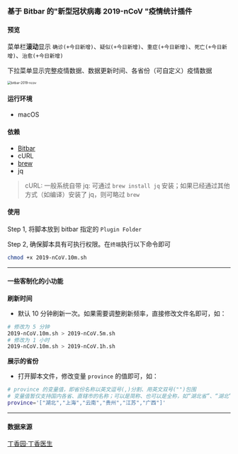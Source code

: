 ### 基于 Bitbar 的"新型冠状病毒 2019-nCoV "疫情统计插件

#### 预览
菜单栏**滚动**显示 `确诊(+今日新增)`、`疑似(+今日新增)`、`重症(+今日新增)`、`死亡(+今日新增)`、`治愈(+今日新增)`

下拉菜单显示完整疫情数据、数据更新时间、各省份（可自定义）疫情数据

<img src="img/bitbar-2019-ncov.png" alt="bitbar-2019-ncov" style="zoom:50%;" />

#### 运行环境
- macOS

#### 依赖
- [Bitbar](https://getbitbar.com/)
- cURL
- [brew](https://brew.sh/)
- jq
> cURL: 一般系统自带
> jq: 可通过  `brew install jq` 安装；如果已经通过其他方式（如编译）安装了 jq，则可略过 `brew`

#### 使用
Step 1, 将脚本放到 bitbar 指定的 `Plugin Folder`

Step 2, 确保脚本具有可执行权限。在`终端`执行以下命令即可

```bash
chmod +x 2019-nCoV.10m.sh
```

---

#### 一些客制化的小功能
**刷新时间**
- 默认 10 分钟刷新一次。如果需要调整刷新频率，直接修改文件名即可，如：
```bash
# 修改为 5 分钟
2019-nCoV.10m.sh > 2019-nCoV.5m.sh
# 修改为 1 小时
2019-nCoV.10m.sh > 2019-nCoV.1h.sh
```

**展示的省份**

- 打开脚本文件，修改变量 `province` 的值即可，如：
```bash
# province 的变量值，即省份名称以英文逗号(,)分割、用英文双号("")包围
# 变量值暂仅支持国内各省、直辖市的名称；可以是简称、也可以是全称，如“湖北省”、“湖北”返回的结果均一致
province='["湖北","上海","云南","贵州","江苏","广西"]'
```

---
#### 数据来源

[丁香园·丁香医生](https://ncov.dxy.cn/ncovh5/view/pneumonia)